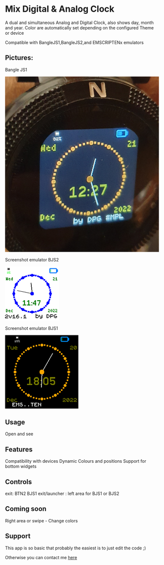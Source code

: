 # Mix Digital & Analog Clock
A dual and simultaneous Analog and Digital Clock, also shows day, month and year.
Color are automatically set depending on the configured Theme or device

Compatible with BangleJS1,BangleJS2,and EMSCRIPTENx emulators

## Pictures:

Bangle JS1

![](pic_mixdigan_bjs1.jpg)

Screenshot emulator BJS2

![](ss_mixdigan_ems2.png)

Screenshot emulator BJS1

![](ss_mixdigan_ems.png)



## Usage

Open and see 

## Features

Compatibility with devices
Dynamic Colours and positions
Support for bottom widgets


## Controls

exit: BTN2 BJS1 
exit/launcher : left area for BJS1 or  BJS2

## Coming soon

Right area or swipe - Change colors


## Support

This app is so basic that probably the easiest is to just edit the code ;)

Otherwise you can contact me [here](https://github.com/dapgo/my_espruino_smartwatch_things)